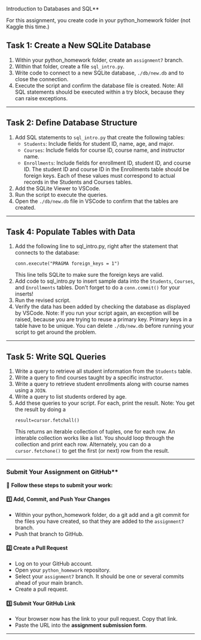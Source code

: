 Introduction to Databases and SQL**

For this assignment, you create code in your python_homework folder (not Kaggle this time.)


## **Task 1: Create a New SQLite Database**
1. Within your python_homework folder, create an `assignment7` branch.
2. Within that folder, create a file `sql_intro.py`.
2. Write code to connect to a new SQLite database, `./db/new.db` and to close the connection.
3. Execute the script and confirm the database file is created.  Note: All SQL statements should be executed within a try block, because they can raise exceptions.

---

## **Task 2: Define Database Structure**
1. Add SQL statements to `sql_intro.py` that create the following tables:
   - `Students`: Include fields for student ID, name, age, and major.
   - `Courses`: Include fields for course ID, course name, and instructor name.
   - `Enrollments`: Include fields for enrollment ID, student ID, and course ID.
   The student ID and course ID in the Enrollments table should be foreign keys.  Each of these values must correspond to actual records in the Students and Courses tables.
2. Add the SQLite Viewer to VSCode.
3. Run the script to execute the queries.
4. Open the `./db/new.db` file in VSCode to confirm that the tables are created.

---

## **Task 4: Populate Tables with Data**
1. Add the following line to sql_intro.py, right after the statement that connects to the database:
   ```
   conn.execute("PRAGMA foreign_keys = 1")
   ```
   This line tells SQLite to make sure the foreign keys are valid.
2. Add code to sql_intro.py to insert sample data into the `Students`, `Courses`, and `Enrollments` tables.  Don't forget to do a `conn.commit()` for your inserts!
2. Run the revised script.
3. Verify the data has been added by checking the database as displayed by VSCode.  Note: If you run your script again, an exception will be raised, because you are trying to reuse a primary key.  Primary keys in a table have to be unique.  You can delete `./db/new.db` before running your script to get around the problem.

---

## **Task 5: Write SQL Queries**
1. Write a query to retrieve all student information from the `Students` table.
2. Write a query to find courses taught by a specific instructor.
3. Write a query to retrieve student enrollments along with course names using a `JOIN`.
4. Write a query to list students ordered by age.
5. Add these queries to your script.  For each, print the result.  Note: You get the result by doing a
   ```
   result=cursor.fetchall()
   ```
   This returns an iterable collection of tuples, one for each row.  An interable collection works like a list.  You should loop through the collection and print each row.  Alternately, you can do a `cursor.fetchone()` to get the first (or next) row from the result.

---

### Submit Your Assignment on GitHub**  

📌 **Follow these steps to submit your work:**  

#### **1️⃣ Add, Commit, and Push Your Changes**  
- Within your python_homework folder, do a git add and a git commit for the files you have created, so that they are added to the `assignment7` branch.
- Push that branch to GitHub. 

#### **2️⃣ Create a Pull Request**  
- Log on to your GitHub account.
- Open your `python_homework` repository.
- Select your `assignment7` branch.  It should be one or several commits ahead of your main branch.
- Create a pull request.

#### **3️⃣ Submit Your GitHub Link**  
- Your browser now has the link to your pull request.  Copy that link. 
- Paste the URL into the **assignment submission form**. 

---


